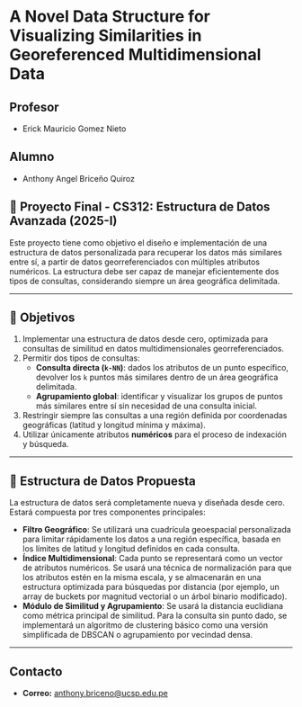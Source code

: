 # A Novel Data Structure for Visualizing Similarities in Georeferenced Multidimensional Data

## Profesor
- Erick Mauricio Gomez Nieto

## Alumno
- Anthony Angel Briceño Quiroz

## 📌 Proyecto Final - CS312: Estructura de Datos Avanzada (2025-I)

Este proyecto tiene como objetivo el diseño e implementación de una estructura de datos personalizada para recuperar los datos más similares entre sí, a partir de datos georreferenciados con múltiples atributos numéricos. La estructura debe ser capaz de manejar eficientemente dos tipos de consultas, considerando siempre un área geográfica delimitada.

---

## 🎯 Objetivos

1. Implementar una estructura de datos desde cero, optimizada para consultas de similitud en datos multidimensionales georreferenciados.
2. Permitir dos tipos de consultas:
   - **Consulta directa (`k-NN`)**: dados los atributos de un punto específico, devolver los `k` puntos más similares dentro de un área geográfica delimitada.
   - **Agrupamiento global**: identificar y visualizar los grupos de puntos más similares entre sí sin necesidad de una consulta inicial.
3. Restringir siempre las consultas a una región definida por coordenadas geográficas (latitud y longitud mínima y máxima).
4. Utilizar únicamente atributos **numéricos** para el proceso de indexación y búsqueda.

---

## 🧠 Estructura de Datos Propuesta

La estructura de datos será completamente nueva y diseñada desde cero. Estará compuesta por tres componentes principales:

- **Filtro Geográfico**: Se utilizará una cuadrícula geoespacial personalizada para limitar rápidamente los datos a una región específica, basada en los límites de latitud y longitud definidos en cada consulta.
- **Índice Multidimensional**: Cada punto se representará como un vector de atributos numéricos. Se usará una técnica de normalización para que los atributos estén en la misma escala, y se almacenarán en una estructura optimizada para búsquedas por distancia (por ejemplo, un array de buckets por magnitud vectorial o un árbol binario modificado).
- **Módulo de Similitud y Agrupamiento**: Se usará la distancia euclidiana como métrica principal de similitud. Para la consulta sin punto dado, se implementará un algoritmo de clustering básico como una versión simplificada de DBSCAN o agrupamiento por vecindad densa.

---

## Contacto
- **Correo:** anthony.briceno@ucsp.edu.pe